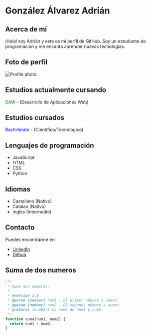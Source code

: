 

# González Álvarez Adrián

## Acerca de mí
¡Hola! soy Adrián y este es mi perfil de GitHub. Soy un estudiante de programación y me encanta aprender nuevas tecnologías.

## Foto de perfil

![Profile photo](user-profile-icon-free-vector.jpg)

## Estudios actualmente cursando

<span style="color:green">DAW</span> - (Desarrollo de Aplicaciones Web)

## Estudios cursados

<span style="color:blue">Bachillerato</span> - (Cientifico/Tecnologico)

## Lenguajes de programación
- JavaScript
- HTML
- CSS
- Python

## Idiomas

- Castellano (Nativo)
- Catalan (Nativo)
- Ingles (Intermedio)

## Contacto
Puedes encontrarme en:
- [LinkedIn](https://linkedin.com)
- [Github](https://github.com/adriangonzalez555)

## Suma de dos numeros
```javascript
/**
 * Suma dos números.
 * 
 * @version 1.0
 * @param {number} num1 - El primer número a sumar.
 * @param {number} num2 - El segundo número a sumar.
 * @returns {number} La suma de num1 y num2.
 */
function suma(num1, num2) {
  return num1 + num2;
}
